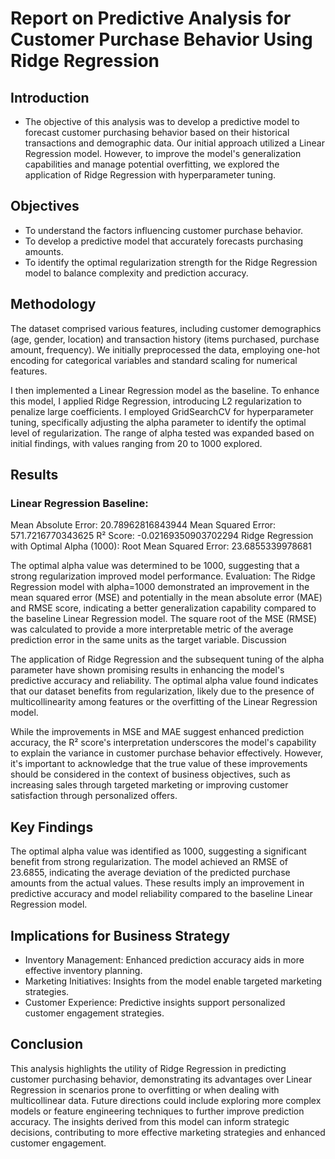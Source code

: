 # Report on Predictive Analysis for Customer Purchase Behavior Using Ridge Regression
## Introduction

- The objective of this analysis was to develop a predictive model to forecast customer purchasing behavior based on their historical transactions and demographic data. Our initial approach utilized a Linear Regression model. However, to improve the model's generalization capabilities and manage potential overfitting, we explored the application of Ridge Regression with hyperparameter tuning.

## Objectives
- To understand the factors influencing customer purchase behavior.
- To develop a predictive model that accurately forecasts purchasing amounts.
- To identify the optimal regularization strength for the Ridge Regression model to balance complexity and prediction accuracy.

## Methodology

The dataset comprised various features, including customer demographics (age, gender, location) and transaction history (items purchased, purchase amount, frequency). We initially preprocessed the data, employing one-hot encoding for categorical variables and standard scaling for numerical features.

I then implemented a Linear Regression model as the baseline. To enhance this model, I applied Ridge Regression, introducing L2 regularization to penalize large coefficients. I employed GridSearchCV for hyperparameter tuning, specifically adjusting the alpha parameter to identify the optimal level of regularization. The range of alpha tested was expanded based on initial findings, with values ranging from 20 to 1000 explored.

## Results

### Linear Regression Baseline:
Mean Absolute Error: 20.78962816843944
Mean Squared Error: 571.7216770343625
R² Score: -0.02169350903702294
Ridge Regression with Optimal Alpha (1000):
Root Mean Squared Error: 23.6855339978681

The optimal alpha value was determined to be 1000, suggesting that a strong regularization improved model performance.
Evaluation:
The Ridge Regression model with alpha=1000 demonstrated an improvement in the mean squared error (MSE) and potentially in the mean absolute error (MAE) and RMSE score, indicating a better generalization capability compared to the baseline Linear Regression model.
The square root of the MSE (RMSE) was calculated to provide a more interpretable metric of the average prediction error in the same units as the target variable.
Discussion

The application of Ridge Regression and the subsequent tuning of the alpha parameter have shown promising results in enhancing the model's predictive accuracy and reliability. The optimal alpha value found indicates that our dataset benefits from regularization, likely due to the presence of multicollinearity among features or the overfitting of the Linear Regression model.

While the improvements in MSE and MAE suggest enhanced prediction accuracy, the R² score's interpretation underscores the model's capability to explain the variance in customer purchase behavior effectively. However, it's important to acknowledge that the true value of these improvements should be considered in the context of business objectives, such as increasing sales through targeted marketing or improving customer satisfaction through personalized offers.

## Key Findings

The optimal alpha value was identified as 1000, suggesting a significant benefit from strong regularization.
The model achieved an RMSE of 23.6855, indicating the average deviation of the predicted purchase amounts from the actual values.
These results imply an improvement in predictive accuracy and model reliability compared to the baseline Linear Regression model.

## Implications for Business Strategy

- Inventory Management: Enhanced prediction accuracy aids in more effective inventory planning.
- Marketing Initiatives: Insights from the model enable targeted marketing strategies.
- Customer Experience: Predictive insights support personalized customer engagement strategies.


## Conclusion

This analysis highlights the utility of Ridge Regression in predicting customer purchasing behavior, demonstrating its advantages over Linear Regression in scenarios prone to overfitting or when dealing with multicollinear data. Future directions could include exploring more complex models or feature engineering techniques to further improve prediction accuracy. The insights derived from this model can inform strategic decisions, contributing to more effective marketing strategies and enhanced customer engagement.
